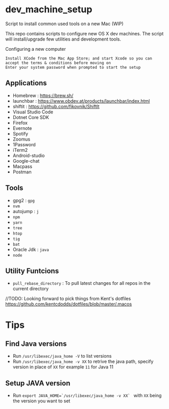 # dev_machine_setup
Script to install common used tools on a new Mac (WIP)

This repo contains scripts to configure new OS X dev machines. The script will install/upgrade few utilities and development tools.

Configuring a new computer

    Install XCode from the Mac App Store; and start Xcode so you can accept the terms & conditions before moving on
    Enter your system password when prompted to start the setup

## Applications 
- Homebrew : https://brew.sh/
- launchbar : https://www.obdev.at/products/launchbar/index.html
- shiftit : https://github.com/fikovnik/ShiftIt
- Visual Studio Code
- Dotnet Core SDK
- Firefox
- Evernote
- Spotify
- Zoomus
- 1Password
- iTerm2
- Android-studio
- Google-chat
- Macpass
- Postman

## Tools
- gpg2 : `gpg`
- `nvm`
- autojump : `j`
- `npm`
- `yarn`
- `tree`
- `htop`
- `tig`
- `bat`
- Oracle Jdk : `java`
- `node`

## Utility Funtcions
- `pull_rebase_directory` : To pull latest changes for all repos in the current directory

//TODO:  Looking forward to pick things from Kent's dotfiles https://github.com/kentcdodds/dotfiles/blob/master/.macos

# Tips 
## Find Java versions
- Run `/usr/libexec/java_home -V` to list versions
- Run `/usr/libexec/java_home -v XX` to retrive the java path, specify version in place of `XX` for example `11` for Java 11

## Setup JAVA version
- Run ```export JAVA_HOME=`/usr/libexec/java_home -v XX` ``` with `XX` being the version you want to set


